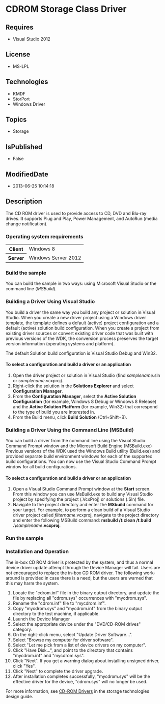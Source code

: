 # CDROM Storage Class Driver
## Requires
* Visual Studio 2012
## License
* MS-LPL
## Technologies
* KMDF
* StorPort
* Windows Driver
## Topics
* Storage
## IsPublished
* False
## ModifiedDate
* 2013-06-25 10:14:18
## Description

<div id="mainSection">
<p>The CD ROM driver is used to provide access to CD, DVD and Blu-ray drives. It supports Plug and Play, Power Management, and AutoRun (media change notification).
</p>
<h3>Operating system requirements</h3>
<table>
<tbody>
<tr>
<th>Client</th>
<td><dt>Windows&nbsp;8 </dt></td>
</tr>
<tr>
<th>Server</th>
<td><dt>Windows Server&nbsp;2012 </dt></td>
</tr>
</tbody>
</table>
<h3>Build the sample</h3>
<p>You can build the sample in two ways: using Microsoft Visual Studio or the command line (<i>MSBuild</i>).</p>
<h3><a id="Building_a_Driver_Using_Visual_Studio"></a><a id="building_a_driver_using_visual_studio"></a><a id="BUILDING_A_DRIVER_USING_VISUAL_STUDIO"></a>Building a Driver Using Visual Studio</h3>
<p>You build a driver the same way you build any project or solution in Visual Studio. When you create a new driver project using a Windows driver template, the template defines a default (active) project configuration and a default (active) solution build
 configuration. When you create a project from existing driver sources or convert existing driver code that was built with previous versions of the WDK, the conversion process preserves the target version information (operating systems and platform).</p>
<p>The default Solution build configuration is Visual Studio Debug and Win32.</p>
<h4><a id="To_select_a_configuration_and_build_a_driver_or_an_application"></a><a id="to_select_a_configuration_and_build_a_driver_or_an_application"></a><a id="TO_SELECT_A_CONFIGURATION_AND_BUILD_A_DRIVER_OR_AN_APPLICATION"></a>To select a configuration
 and build a driver or an application</h4>
<ol>
<li>Open the driver project or solution in Visual Studio (find <i>samplename</i>.sln or
<i>samplename</i>.vcxproj). </li><li>Right-click the solution in the <b>Solutions Explorer</b> and select <b>Configuration Manager</b>.
</li><li>From the <b>Configuration Manager</b>, select the <b>Active Solution Configuration</b> (for example, Windows&nbsp;8 Debug or Windows&nbsp;8 Release) and the
<b>Active Solution Platform</b> (for example, Win32) that correspond to the type of build you are interested in.
</li><li>From the Build menu, click <b>Build Solution</b> (Ctrl&#43;Shift&#43;B). </li></ol>
<h3><a id="Building_a_Driver_Using_the_Command_Line__MSBuild_"></a><a id="building_a_driver_using_the_command_line__msbuild_"></a><a id="BUILDING_A_DRIVER_USING_THE_COMMAND_LINE__MSBUILD_"></a>Building a Driver Using the Command Line (MSBuild)</h3>
<p>You can build a driver from the command line using the Visual Studio Command Prompt window and the Microsoft Build Engine (MSBuild.exe) Previous versions of the WDK used the Windows Build utility (Build.exe) and provided separate build environment windows
 for each of the supported build configurations. You can now use the Visual Studio Command Prompt window for all build configurations.</p>
<h4><a id="To_select_a_configuration_and_build_a_driver_or_an_application"></a><a id="to_select_a_configuration_and_build_a_driver_or_an_application"></a><a id="TO_SELECT_A_CONFIGURATION_AND_BUILD_A_DRIVER_OR_AN_APPLICATION"></a>To select a configuration
 and build a driver or an application</h4>
<ol>
<li>Open a Visual Studio Command Prompt window at the <b>Start</b> screen. From this window you can use MsBuild.exe to build any Visual Studio project by specifying the project (.VcxProj) or solutions (.Sln) file.
</li><li>Navigate to the project directory and enter the <b>MSbuild</b> command for your target. For example, to perform a clean build of a Visual Studio driver project called
<i>filtername</i>.vcxproj, navigate to the project directory and enter the following MSBuild command:
<b>msbuild /t:clean /t:build .\</b><i>samplename</i><b>.vcxproj</b>. </li></ol>
<h3>Run the sample</h3>
<h3><a id="Installation_and_Operation"></a><a id="installation_and_operation"></a><a id="INSTALLATION_AND_OPERATION"></a>Installation and Operation</h3>
<p>The in-box CD ROM driver is protected by the system, and thus a normal device driver update attempt through the Device Manager will fail. Users are not encouraged to replace the in-box CD ROM driver. The following work-around is provided in case there is
 a need, but the users are warned that this may harm the system. </p>
<ol>
<li>Locate the &quot;cdrom.inf&quot; file in the binary output directory, and update the file by replacing all &quot;cdrom.sys&quot; occurrences with &quot;mycdrom.sys&quot;.
</li><li>Rename the &quot;cdrom.inf&quot; file to &quot;mycdrom.inf&quot;. </li><li>Copy &quot;mycdrom.sys&quot; and &quot;mycdrom.inf&quot; from the binary output directory to the test machine, if applicable.
</li><li>Launch the Device Manager </li><li>Select the appropriate device under the &quot;DVD/CD-ROM drives&quot; category. </li><li>On the right-click menu, select &quot;Update Driver Software...&quot;. </li><li>Select &quot;Browse my computer for driver software&quot;. </li><li>Select &quot;Let me pick from a list of device drivers on my computer&quot;. </li><li>Click &quot;Have Disk...&quot;, and point to the directory that contains &quot;mycdrom.inf&quot; and &quot;mycdrom.sys&quot;.
</li><li>Click &quot;Next&quot;. If you get a warning dialog about installing unsigned driver, click &quot;Yes&quot;.
</li><li>Click &quot;Next&quot; to complete the driver upgrade. </li><li>After installation completes successfully, &quot;mycdrom.sys&quot; will be the effective driver for the device, &quot;cdrom.sys&quot; will no longer be used.
</li></ol>
<p>For more information, see <a href="http://msdn.microsoft.com/en-us/library/windows/hardware/ff551391">
CD-ROM Drivers</a> in the storage technologies design guide.</p>
</div>
